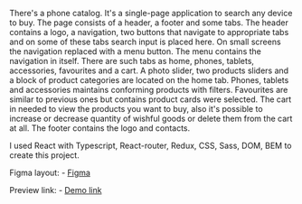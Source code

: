 There's a phone catalog. It's a single-page application to search any device to buy. The page consists of a header, a footer and some tabs. The header contains a logo, a navigation, two buttons that navigate to appropriate tabs and on some of these tabs search input is placed here. On small screens the navigation replaced with a menu button. The menu contains the navigation in itself. There are such tabs as home, phones, tablets, accessories, favourites and a cart. A photo slider, two products sliders and a block of product categories are located on the home tab. Phones, tablets and accessories maintains conforming products with filters. Favourites are similar to previous ones but contains product cards were selected. The cart in needed to view the products you want to buy, also it's possible to increase or decrease quantity of wishful goods or delete them from the cart at all. The footer contains the logo and contacts.

I used React with Typescript, React-router, Redux, CSS, Sass, DOM, BEM to create this project.

Figma layout:
    - [Figma](https://www.figma.com/file/uEetgWenSRxk9jgiym6Yzp/Phone-catalog-redesign?mode=dev)

Preview link:
    - [Demo link](https://yevheniikulish.github.io/phone-catalog/)
